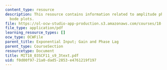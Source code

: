 ```yaml
---
content_type: resource
description: This resource contains information related to amplitude phase, gain and
  bode plots.
file: https://ol-ocw-studio-app-production.s3.amazonaws.com/courses/18-03sc-differential-equations-fall-2011/f0d00f9721a0dad52853e4761219f197_MIT18_03SCF11_s9_3text.pdf
file_type: application/pdf
learning_resource_types: []
ocw_type: OCWFile
parent_title: Exponential Input; Gain and Phase Lag
parent_type: CourseSection
resourcetype: Document
title: MIT18_03SCF11_s9_3text.pdf
uid: f0d00f97-21a0-dad5-2853-e4761219f197
---
```

